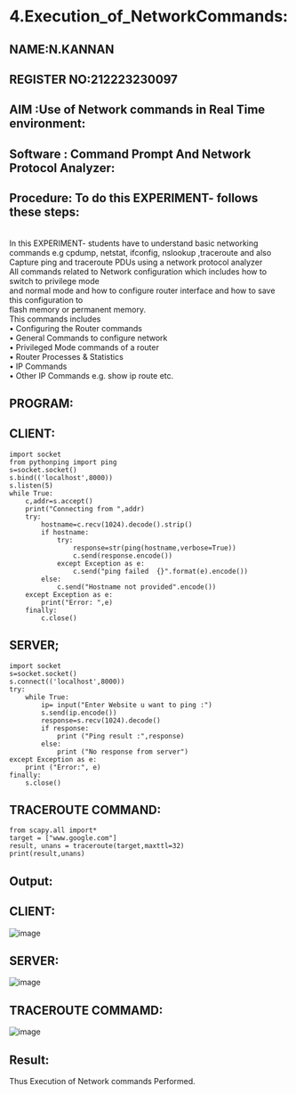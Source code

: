 # 4.Execution_of_NetworkCommands:
## NAME:N.KANNAN
## REGISTER NO:212223230097
## AIM :Use of Network commands in Real Time environment:
## Software : Command Prompt And Network Protocol Analyzer:
## Procedure: To do this EXPERIMENT- follows these steps:
<BR>
In this EXPERIMENT- students have to understand basic networking commands e.g cpdump, netstat, ifconfig, nslookup ,traceroute and also Capture ping and traceroute PDUs using a network protocol analyzer 
<BR>
All commands related to Network configuration which includes how to switch to privilege mode
<BR>
and normal mode and how to configure router interface and how to save this configuration to
<BR>
flash memory or permanent memory.
<BR>
This commands includes
<BR>
• Configuring the Router commands
<BR>
• General Commands to configure network
<BR>
• Privileged Mode commands of a router 
<BR>
• Router Processes & Statistics
<BR>
• IP Commands
<BR>
• Other IP Commands e.g. show ip route etc.
<BR>

## PROGRAM:
## CLIENT:
```
import socket
from pythonping import ping
s=socket.socket()
s.bind(('localhost',8000))
s.listen(5)
while True:
    c,addr=s.accept()
    print("Connecting from ",addr)
    try:
        hostname=c.recv(1024).decode().strip()
        if hostname:
            try:
                response=str(ping(hostname,verbose=True))
                c.send(response.encode())
            except Exception as e:
                c.send("ping failed  {}".format(e).encode())
        else:
            c.send("Hostname not provided".encode())
    except Exception as e:
        print("Error: ",e)
    finally:
        c.close()
```
## SERVER;
```
import socket
s=socket.socket()
s.connect(('localhost',8000))
try:
    while True:
        ip= input("Enter Website u want to ping :")
        s.send(ip.encode())
        response=s.recv(1024).decode()
        if response:
            print ("Ping result :",response)
        else:
            print ("No response from server")
except Exception as e:
    print ("Error:", e)
finally:
    s.close()
```
## TRACEROUTE COMMAND:
```
from scapy.all import* 
target = ["www.google.com"] 
result, unans = traceroute(target,maxttl=32) 
print(result,unans)
```

## Output:
## CLIENT:
![image](https://github.com/kannan-nagaraju/4.Execution_of_NetworkCommends/assets/145742755/b352d552-45e7-4604-b54d-f91685993d56)
## SERVER:
![image](https://github.com/kannan-nagaraju/4.Execution_of_NetworkCommends/assets/145742755/32814358-614e-45da-a0db-e9928d2c6366)
## TRACEROUTE COMMAMD:
![image](https://github.com/kannan-nagaraju/4.Execution_of_NetworkCommends/assets/145742755/0b57ff48-5b9b-4dd8-8305-1ced7e3d8103)

## Result:
Thus Execution of Network commands Performed.
